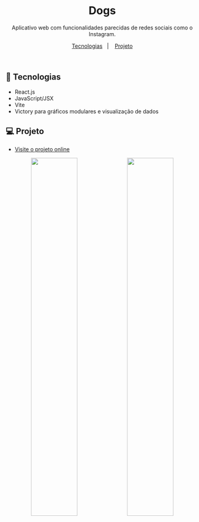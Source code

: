 <h1 align="center"> Dogs </h1>

<p align="center">
Aplicativo web com funcionalidades parecidas de redes sociais como o Instagram.<br/>
</p>

<p align="center">
  <a href="#-tecnologias">Tecnologias</a>&nbsp;&nbsp;&nbsp;|&nbsp;&nbsp;&nbsp;
  <a href="#-projeto">Projeto</a>
</p>

<br>

## 🚀 Tecnologias

- React.js
- JavaScript/JSX
- Vite
- Victory para gráficos modulares e visualização de dados

## 💻 Projeto

- [Visite o projeto online](https://iasmincorrea.github.io/Dogs/)

<div align="center">
  <img style="width: 49%" src="https://i.imgur.com/LPHla3v.png">
  <img style="width: 49%" src="https://i.imgur.com/jNdAAav.png">
</div>
